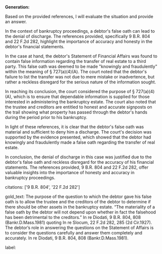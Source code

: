 **Generation:**



Based on the provided references, I will evaluate the situation and provide an answer.

In the context of bankruptcy proceedings, a debtor's false oath can lead to the denial of discharge. The references provided, specifically 9 B.R. 804 and 22 F.2d 282, highlight the importance of accuracy and honesty in the debtor's financial statements.

In the case at hand, the debtor's Statement of Financial Affairs was found to contain false information regarding the transfer of real estate to a third party. This false oath was deemed to be made "knowingly and fraudulently" within the meaning of § 727(a)(4)(A). The court noted that the debtor's failure to list the transfer was not due to mere mistake or inadvertence, but rather a reckless disregard for the serious nature of the information sought.

In reaching its conclusion, the court considered the purpose of § 727(a)(4)(A), which is to ensure that dependable information is supplied for those interested in administering the bankruptcy estate. The court also noted that the trustee and creditors are entitled to honest and accurate signposts on the trail showing what property has passed through the debtor's hands during the period prior to his bankruptcy.

In light of these references, it is clear that the debtor's false oath was material and sufficient to deny him a discharge. The court's decision was supported by the evidence presented, which showed that the debtor had knowingly and fraudulently made a false oath regarding the transfer of real estate.

In conclusion, the denial of discharge in this case was justified due to the debtor's false oath and reckless disregard for the accuracy of his financial statements. The references provided, 9 B.R. 804 and 22 F.2d 282, offer valuable insights into the importance of honesty and accuracy in bankruptcy proceedings.



citations: ['9 B.R. 804', '22 F.2d 282']

gold_text: The purpose of the question to which the debtor gave his false oath is to allow the trustee and the creditors of the debtor to determine if there should be other assets in the bankruptcy estate. “The materiality of a false oath by the debtor will not depend upon whether in fact the falsehood has been detrimental to the creditors.” In re Diodati, 9 B.R. 804, 808 (Bankr.D.Mass.1981) quoting In re Slocum, 22 F.2d 282, 285 (2d Cir.1927). The debtor’s role in answering the questions on the Statement of Affairs is to consider the questions carefully and answer them completely and accurately. In re Diodati, 9 B.R. 804, 808 (Bankr.D.Mass.1981).

label: 